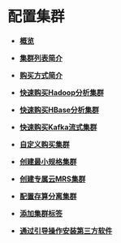 # 配置集群<a name="ZH-CN_TOPIC_0173178425"></a>

-   **[概览](概览.md)**  

-   **[集群列表简介](集群列表简介.md)**  

-   **[购买方式简介](购买方式简介.md)**  

-   **[快速购买Hadoop分析集群](快速购买Hadoop分析集群.md)**  

-   **[快速购买HBase分析集群](快速购买HBase分析集群.md)**  

-   **[快速购买Kafka流式集群](快速购买Kafka流式集群.md)**  

-   **[自定义购买集群](自定义购买集群.md)**  

-   **[创建最小规格集群](创建最小规格集群.md)**  

-   **[创建专属云MRS集群](创建专属云MRS集群.md)**  

-   **[配置存算分离集群](配置存算分离集群.md)**  

-   **[添加集群标签](添加集群标签.md)**  

-   **[通过引导操作安装第三方软件](通过引导操作安装第三方软件.md)**  


